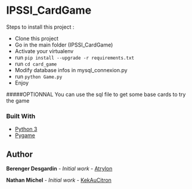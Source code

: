 # IPSSI_CardGame

Steps to install this project :

* Clone this project
* Go in the main folder (IPSSI_CardGame)
* Activate your virtualenv
* run ``pip install --upgrade -r requirements.txt``
* run ``cd card_game`` 
* Modify database infos in mysql_connexion.py
* run ```python Game.py```
* Enjoy


#####OPTIONNAL
You can use the sql file to get some base cards to try the game


### Built With
* [Python 3](https://www.python.org)
* [Pygame](https://www.pygame.org/news)


## Author
**Berenger Desgardin** - *Initial work* - [Atrylon](https://gihub.com/Atrylon)

**Nathan Michel** - *Initial work* - [KekAuCitron](https://github.com/KekAuCitron)